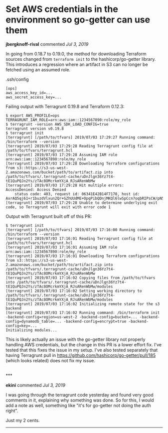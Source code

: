 # Set AWS credentials in the environment so go-getter can use them

**jbergknoff-rival** commented *Jul 3, 2019*

In going from 0.18.7 to 0.19.0, the method for downloading Terraform sources changed from `terraform init` to the hashicorp/go-getter library. This introduces a regression where an artifact in S3 can no longer be fetched using an assumed role.

.ssh/config
```
[ops]
aws_access_key_id=...
aws_secret_access_key=...
```

Failing output with Terragrunt 0.19.8 and Terraform 0.12.3:
```
$ export AWS_PROFILE=ops TERRAGRUNT_IAM_ROLE=arn:aws:iam::1234567890:role/my_role
$ terragrunt -version AWS_SDK_LOAD_CONFIG=true
terragrunt version v0.19.8
$ terragrunt init
[terragrunt] [/path/to/tfvars] 2019/07/03 17:29:27 Running command: /bin/terraform --version
[terragrunt] 2019/07/03 17:29:28 Reading Terragrunt config file at /path/to/tfvars/terragrunt.hcl
[terragrunt] 2019/07/03 17:29:28 Assuming IAM role arn:aws:iam::1234567890:role/my_role
[terragrunt] 2019/07/03 17:29:28 Downloading Terraform configurations from s3::https://s3-us-west-2.amazonaws.com/bucket/path/to/artifact.zip into /path/to/tfvars/.terragrunt-cache/uDnJlgn36Yz7t4-tE1QuPQJn2Ys/zTAc8OMcrkmYXjA_RJsARenWbMw
[terragrunt] 2019/07/03 17:29:28 Hit multiple errors:
AccessDenied: Access Denied
    status code: 403, request id: 06341E42B14F7178, host id: AxrAQ5qj61+r1buzdVlxun2Qr+GZhUUdME+OpqPibQDnjMKQl6lwSpCcn7oqbRIPsCW/pN5uQg8=
[terragrunt] 2019/07/03 17:29:28 Unable to determine underlying exit code, so Terragrunt will exit with error code 1
```

Output with Terragrunt built off of this PR:
```
$ terragrunt init 
[terragrunt] [/path/to/tfvars] 2019/07/03 17:16:00 Running command: /bin/terraform --version
[terragrunt] 2019/07/03 17:16:01 Reading Terragrunt config file at /path/to/tfvars/terragrunt.hcl
[terragrunt] 2019/07/03 17:16:01 Assuming IAM role arn:aws:iam::1234567890:role/my_role
[terragrunt] 2019/07/03 17:16:01 Downloading Terraform configurations from s3::https://s3-us-west-2.amazonaws.com/bucket/path/to/artifact.zip into /path/to/tfvars/.terragrunt-cache/uDnJlgn36Yz7t4-tE1QuPQJn2Ys/zTAc8OMcrkmYXjA_RJsARenWbMw
[terragrunt] 2019/07/03 17:16:02 Copying files from /path/to/tfvars into /path/to/tfvars/.terragrunt-cache/uDnJlgn36Yz7t4-tE1QuPQJn2Ys/zTAc8OMcrkmYXjA_RJsARenWbMw/modules
[terragrunt] 2019/07/03 17:16:02 Setting working directory to /path/to/tfvars/.terragrunt-cache/uDnJlgn36Yz7t4-tE1QuPQJn2Ys/zTAc8OMcrkmYXjA_RJsARenWbMw/modules
[terragrunt] 2019/07/03 17:16:02 Initializing remote state for the s3 backend
[terragrunt] 2019/07/03 17:16:02 Running command: /bin/terraform init -backend-config=region=us-west-2 -backend-config=bucket=... -backend-config=dynamodb_table=... -backend-config=encrypt=true -backend-config=key=...
Initializing modules...
```

This is likely actually an issue with the go-getter library not properly handling AWS credentials, but the change in this PR is a lower effort fix. I've tested that this fixes the issue in my setup. I've also tested separately that having Terragrunt pull in https://github.com/hashicorp/go-getter/pull/185 (which looks related) does not fix my issue.

<br />
***


**ekini** commented *Jul 3, 2019*

I was going through the terragrunt code yesterday and found very good comments in it, explaining why  something was done. So for this, I would add a note as well, something like "it's for go-getter not doing the auth right".

Just my 2 cents.
***

